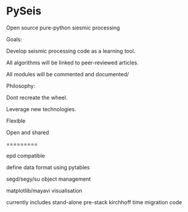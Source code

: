 PySeis
======

Open source pure-python siesmic processing

Goals:

Develop seismic processing code as a learning tool. 

All algorithms will be linked to peer-reviewed articles.

All modules will be commented and documented/

Philosophy:

Dont recreate the wheel. 

Leverage new technologies.

Flexible

Open and shared

=========

epd compatible

define data format using pytables

segd/segy/su object management

matplotlib/mayavi visualisation

currently includes stand-alone pre-stack kirchhoff time migration code